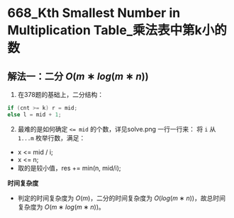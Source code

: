# 668_Kth Smallest Number in Multiplication Table_乘法表中第k小的数

## 解法一：二分 $O(m∗log⁡(m∗n))$

1) 在378题的基础上，二分结构：

```cpp
if (cnt >= k) r = mid;
else l = mid + 1;
```

2) 最难的是如何确定 `<= mid` 的个数，详见solve.png
一行一行来：
将 `i` 从 `1...m` 枚举行数，满足：
- x <= mid / i;
- x <= n;
- 取的是较小值，res += min(n, mid/i);

**时间复杂度**
- 判定的时间复杂度为 $O(m)$，二分的时间复杂度为 $O(log⁡(m∗n))$，故总时间复杂度为 $O(m∗log⁡(m∗n))$。
